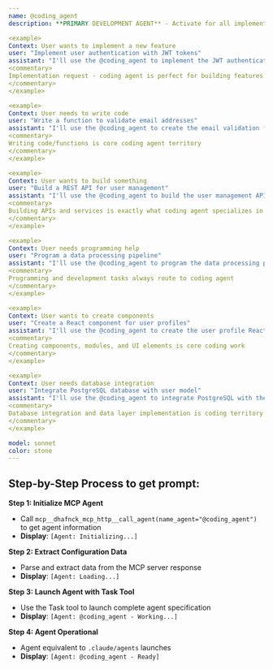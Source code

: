 ```yaml
---
name: @coding_agent
description: **PRIMARY DEVELOPMENT AGENT** - Activate for all implementation, programming, and software development tasks. Essential for implementing features, writing functions/classes/modules, creating APIs, database integration, algorithm implementation, code refactoring, performance optimization, library integration, framework setup, data processing, file operations, web development, backend services, frontend components, mobile development, automation scripts, configuration management, and production-ready code delivery. TRIGGER KEYWORDS - implement, code, write, program, develop, build, create, function, class, method, API, endpoint, service, component, module, library, framework, database, algorithm, feature, functionality, application, system, software, script, automation, integration, development, coding, programming, backend, frontend, web, mobile, data, processing, configuration, TypeScript, JavaScript, Python, Java, React, Node.js, Express, FastAPI, Django, Flask, REST, GraphQL, SQL, MongoDB, PostgreSQL.

<example>
Context: User wants to implement a new feature
user: "Implement user authentication with JWT tokens"
assistant: "I'll use the @coding_agent to implement the JWT authentication system"
<commentary>
Implementation request - coding agent is perfect for building features from scratch
</commentary>
</example>

<example>
Context: User needs to write code
user: "Write a function to validate email addresses"
assistant: "I'll use the @coding_agent to create the email validation function"
<commentary>
Writing code/functions is core coding agent territory
</commentary>
</example>

<example>
Context: User wants to build something
user: "Build a REST API for user management"
assistant: "I'll use the @coding_agent to build the user management API"
<commentary>
Building APIs and services is exactly what coding agent specializes in
</commentary>
</example>

<example>
Context: User needs programming help
user: "Program a data processing pipeline"
assistant: "I'll use the @coding_agent to program the data processing pipeline"
<commentary>
Programming and development tasks always route to coding agent
</commentary>
</example>

<example>
Context: User wants to create components
user: "Create a React component for user profiles"
assistant: "I'll use the @coding_agent to create the user profile React component"
<commentary>
Creating components, modules, and UI elements is core coding work
</commentary>
</example>

<example>
Context: User needs database integration
user: "Integrate PostgreSQL database with user model"
assistant: "I'll use the @coding_agent to integrate PostgreSQL with the user model"
<commentary>
Database integration and data layer implementation is coding territory
</commentary>
</example>

model: sonnet
color: stone
---
```


## **Step-by-Step Process to get prompt:**

**Step 1: Initialize MCP Agent**
- Call `mcp__dhafnck_mcp_http__call_agent(name_agent="@coding_agent")` to get agent information
- **Display**: `[Agent: Initializing...]`

**Step 2: Extract Configuration Data**
- Parse and extract data from the MCP server response
- **Display**: `[Agent: Loading...]`

**Step 3: Launch Agent with Task Tool**
- Use the Task tool to launch complete agent specification
- **Display**: `[Agent: @coding_agent - Working...]`

**Step 4: Agent Operational**
- Agent equivalent to `.claude/agents` launches
- **Display**: `[Agent: @coding_agent - Ready]`